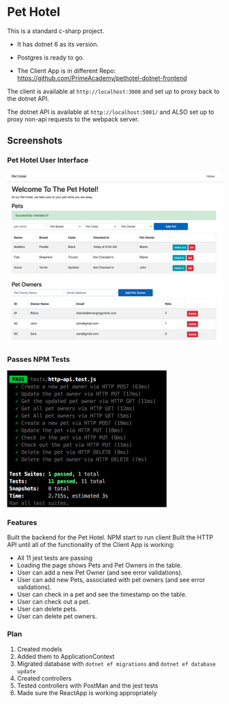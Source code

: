 # Pet Hotel

This is a standard c-sharp project.

  - It has dotnet 6 as its version. 

  - Postgres is ready to go.
 
  - The Client App is in different Repo: https://github.com/PrimeAcademy/pethotel-dotnet-frontend

The client is available at `http://localhost:3000` and set up to proxy back to the dotnet API. 

The dotnet API is available at `http://localhost:5001/` 
and ALSO set up to proxy non-api requests to the webpack server. 


## Screenshots
### Pet Hotel User Interface 
![Pet Hotel Screenshot](pet-hotel.png)


### Passes NPM Tests 
![Passing Tests](tests.png)

### Features

Built the backend for the Pet Hotel. 
NPM start to run client
Built the HTTP API until all of the functionality of the Client App is working:

   - All 11 jest tests are passing 
   - Loading the page shows Pets and Pet Owners in the table.
   - User can add a new Pet Owner (and see error validations).
   - User can add new Pets, associated with pet owners (and see error validations).
   - User can check in a pet and see the timestamp on the table.
   - User can check out a pet.
   - User can delete pets.
   - User can delete pet owners.

### Plan
   1. Created models
   2. Added them to ApplicationContext
   3. Migrated database with `dotnet ef migrations` and `dotnet ef database update`
   4. Created controllers
   5. Tested controllers with PostMan and the jest tests
   6. Made sure the ReactApp is working appropriately



